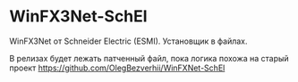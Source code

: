 # WinFX3Net-SchEl

WinFX3Net от Schneider Electric (ESMI). Установщик в файлах.

В релизах будет лежать патченный файл, пока логика похожа на старый проект https://github.com/OlegBezverhii/WinFXNet-SchEl
